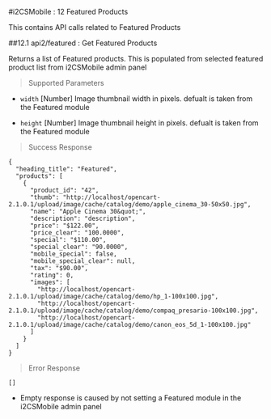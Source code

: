 #i2CSMobile : 12 Featured Products

This contains API calls related to Featured Products

##12.1 api2/featured : Get Featured Products

Returns a list of Featured products. This is populated from selected featured product list from i2CSMobile admin panel


> Supported Parameters

* `width` [Number] Image thumbnail width in pixels. defualt is taken from the Featured module

* `height` [Number] Image thumbnail height in pixels. defualt is taken from the Featured module

> Success Response

```
{
  "heading_title": "Featured",
  "products": [
    {
      "product_id": "42",
      "thumb": "http://localhost/opencart-2.1.0.1/upload/image/cache/catalog/demo/apple_cinema_30-50x50.jpg",
      "name": "Apple Cinema 30&quot;",
      "description": "description",
      "price": "$122.00",
      "price_clear": "100.0000",
      "special": "$110.00",
      "special_clear": "90.0000",
      "mobile_special": false,
      "mobile_special_clear": null,
      "tax": "$90.00",
      "rating": 0,
      "images": [
        "http://localhost/opencart-2.1.0.1/upload/image/cache/catalog/demo/hp_1-100x100.jpg",
        "http://localhost/opencart-2.1.0.1/upload/image/cache/catalog/demo/compaq_presario-100x100.jpg",
        "http://localhost/opencart-2.1.0.1/upload/image/cache/catalog/demo/canon_eos_5d_1-100x100.jpg"
      ]
    }
  ]
}
```

> Error Response

```
[]
```

* Empty response is caused by not setting a Featured module in the i2CSMobile admin panel